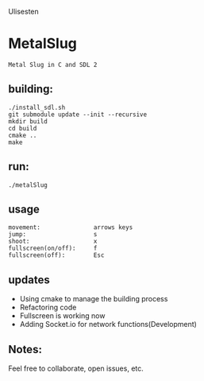 
Ulisesten

# MetalSlug

    Metal Slug in C and SDL 2

## building:

    ./install_sdl.sh
    git submodule update --init --recursive
    mkdir build
    cd build
    cmake ..
    make

## run:

    ./metalSlug

## usage

    movement:               arrows keys
    jump:                   s
    shoot:                  x
    fullscreen(on/off):     f
    fullscreen(off):        Esc

## updates

- Using cmake to manage the building process
- Refactoring code
- Fullscreen is working now
- Adding Socket.io for network functions(Development)

## Notes:

Feel free to collaborate, open issues, etc.